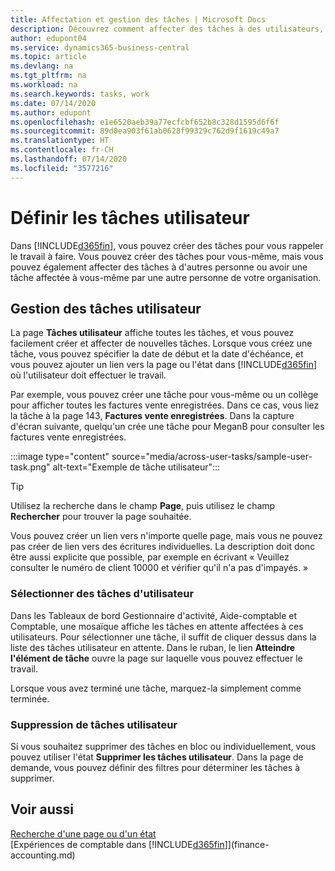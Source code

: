 ```yaml
---
title: Affectation et gestion des tâches | Microsoft Docs
description: Découvrez comment affecter des tâches à des utilisateurs, y compris votre comptable, dans Business Central
author: edupont04
ms.service: dynamics365-business-central
ms.topic: article
ms.devlang: na
ms.tgt_pltfrm: na
ms.workload: na
ms.search.keywords: tasks, work
ms.date: 07/14/2020
ms.author: edupont
ms.openlocfilehash: e1e6520aeb39a77ecfcbf652b8c328d1595d6f6f
ms.sourcegitcommit: 89d0ea903f61ab0628f99329c762d9f1619c49a7
ms.translationtype: HT
ms.contentlocale: fr-CH
ms.lasthandoff: 07/14/2020
ms.locfileid: "3577216"
---
```

# <a name="define-user-tasks"></a>Définir les tâches utilisateur

Dans [!INCLUDE[d365fin](includes/d365fin_md.md)], vous pouvez créer des tâches pour vous rappeler le travail à faire. Vous pouvez créer des tâches pour vous-même, mais vous pouvez également affecter des tâches à d'autres personne ou avoir une tâche affectée à vous-même par une autre personne de votre organisation.  

## <a name="managing-user-tasks"></a>Gestion des tâches utilisateur

La page **Tâches utilisateur** affiche toutes les tâches, et vous pouvez facilement créer et affecter de nouvelles tâches. Lorsque vous créez une tâche, vous pouvez spécifier la date de début et la date d'échéance, et vous pouvez ajouter un lien vers la page ou l'état dans [!INCLUDE[d365fin](includes/d365fin_md.md)] où l'utilisateur doit effectuer le travail.  

Par exemple, vous pouvez créer une tâche pour vous-même ou un collège pour afficher toutes les factures vente enregistrées. Dans ce cas, vous liez la tâche à la page 143, **Factures vente enregistrées**. Dans la capture d'écran suivante, quelqu'un crée une tâche pour MeganB pour consulter les factures vente enregistrées.  

:::image type="content" source="media/across-user-tasks/sample-user-task.png" alt-text="Exemple de tâche utilisateur":::

> [!TIP]  
> Utilisez la recherche dans le champ **Page**, puis utilisez le champ **Rechercher** pour trouver la page souhaitée.  
>
> Vous pouvez créer un lien vers n'importe quelle page, mais vous ne pouvez pas créer de lien vers des écritures individuelles. La description doit donc être aussi explicite que possible, par exemple en écrivant « Veuillez consulter le numéro de client 10000 et vérifier qu'il n'a pas d'impayés. »

### <a name="picking-up-user-tasks"></a>Sélectionner des tâches d'utilisateur

Dans les Tableaux de bord Gestionnaire d'activité, Aide-comptable et Comptable, une mosaïque affiche les tâches en attente affectées à ces utilisateurs. Pour sélectionner une tâche, il suffit de cliquer dessus dans la liste des tâches utilisateur en attente. Dans le ruban, le lien **Atteindre l'élément de tâche** ouvre la page sur laquelle vous pouvez effectuer le travail.  

Lorsque vous avez terminé une tâche, marquez-la simplement comme terminée.  

### <a name="deleting-user-tasks"></a>Suppression de tâches utilisateur

Si vous souhaitez supprimer des tâches en bloc ou individuellement, vous pouvez utiliser l'état **Supprimer les tâches utilisateur**. Dans la page de demande, vous pouvez définir des filtres pour déterminer les tâches à supprimer.  

## <a name="see-also"></a>Voir aussi

[Recherche d'une page ou d'un état](ui-search.md)  
[Expériences de comptable dans [!INCLUDE[d365fin](includes/d365fin_md.md)]](finance-accounting.md)  
